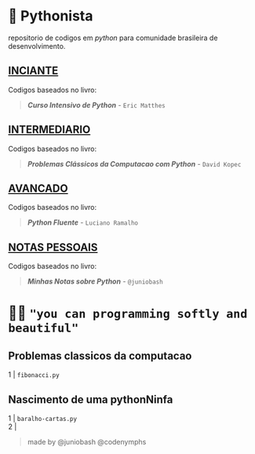 # :snake: Pythonista
repositorio de codigos em *python* para comunidade brasileira de desenvolvimento.

## [INCIANTE](/1-curso-intensivo-python)
Codigos baseados no livro:  
> ***Curso Intensivo de Python*** - `Eric Matthes`

## [INTERMEDIARIO](/2-problemas-classicos-da-computacao-com-python)
Codigos baseados no livro:  
> ***Problemas Clássicos da Computacao com Python*** - `David Kopec`  

## [AVANCADO](/3-python-fluente) 
Codigos baseados no livro:  
> ***Python Fluente*** - `Luciano Ramalho`

## [NOTAS PESSOAIS](/notas-pessoais) 
Codigos baseados no livro:  
> ***Minhas Notas sobre Python*** - `@juniobash`


# :elf_woman: `"you can programming softly and beautiful"`
## Problemas classicos da computacao
1 | `fibonacci.py`  
## Nascimento de uma pythonNinfa
1 | `baralho-cartas.py`  
2 | ` `

> made by @juniobash @codenymphs